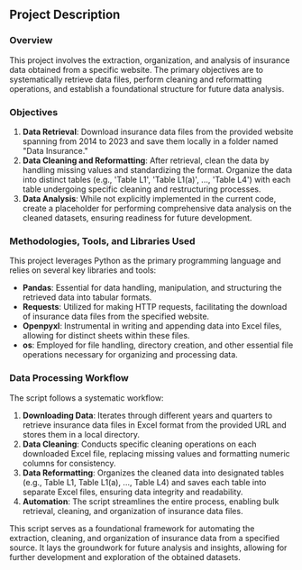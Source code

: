 ## Project Description

### Overview
This project involves the extraction, organization, and analysis of insurance data obtained from a specific website. The primary objectives are to systematically retrieve data files, perform cleaning and reformatting operations, and establish a foundational structure for future data analysis.

### Objectives
1. **Data Retrieval**: Download insurance data files from the provided website spanning from 2014 to 2023 and save them locally in a folder named "Data Insurance."
2. **Data Cleaning and Reformatting**: After retrieval, clean the data by handling missing values and standardizing the format. Organize the data into distinct tables (e.g., 'Table L1', 'Table L1(a)', ..., 'Table L4') with each table undergoing specific cleaning and restructuring processes.
3. **Data Analysis**: While not explicitly implemented in the current code, create a placeholder for performing comprehensive data analysis on the cleaned datasets, ensuring readiness for future development.

### Methodologies, Tools, and Libraries Used
This project leverages Python as the primary programming language and relies on several key libraries and tools:
- **Pandas**: Essential for data handling, manipulation, and structuring the retrieved data into tabular formats.
- **Requests**: Utilized for making HTTP requests, facilitating the download of insurance data files from the specified website.
- **Openpyxl**: Instrumental in writing and appending data into Excel files, allowing for distinct sheets within these files.
- **os**: Employed for file handling, directory creation, and other essential file operations necessary for organizing and processing data.

### Data Processing Workflow
The script follows a systematic workflow:
1. **Downloading Data**: Iterates through different years and quarters to retrieve insurance data files in Excel format from the provided URL and stores them in a local directory.
2. **Data Cleaning**: Conducts specific cleaning operations on each downloaded Excel file, replacing missing values and formatting numeric columns for consistency.
3. **Data Reformatting**: Organizes the cleaned data into designated tables (e.g., Table L1, Table L1(a), ..., Table L4) and saves each table into separate Excel files, ensuring data integrity and readability.
4. **Automation**: The script streamlines the entire process, enabling bulk retrieval, cleaning, and organization of insurance data files.

This script serves as a foundational framework for automating the extraction, cleaning, and organization of insurance data from a specified source. It lays the groundwork for future analysis and insights, allowing for further development and exploration of the obtained datasets.
